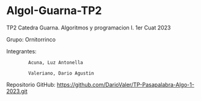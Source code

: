 # AlgoI-Guarna-TP2
TP2 Catedra Guarna. Algoritmos y programacion I. 1er Cuat 2023

Grupo: Ornitorrinco

Integrantes:

            Acuna, Luz Antonella

            Valeriano, Dario Agustin

Repositorio GitHub: https://github.com/DarioValer/TP-Pasapalabra-Algo-1-2023.git